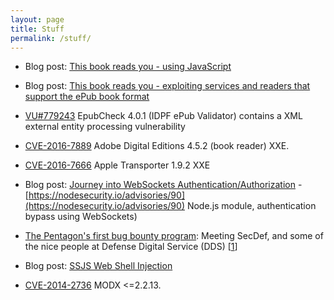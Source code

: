 ```yaml
---
layout: page
title: Stuff 
permalink: /stuff/
---
```


* Blog post: [This book reads you - using JavaScript](/ibooks/epub/2017/03/27/This-book-reads-you-using-JavaScript.html)

* Blog post: [This book reads you - exploiting services and readers that support the ePub book format](/epub/2017/01/25/This-book-reads-you.html)

* [VU#779243](https://www.kb.cert.org/vuls/id/779243) EpubCheck 4.0.1 (IDPF ePub Validator) contains a XML external entity processing vulnerability 

* [CVE-2016-7889](https://helpx.adobe.com/security/products/Digital-Editions/apsb16-45.html) Adobe Digital Editions 4.5.2 (book reader) XXE.

* [CVE-2016-7666](https://support.apple.com/en-us/HT207432) Apple Transporter 1.9.2 XXE

* Blog post: [Journey into WebSockets Authentication/Authorization](https://stratumsecurity.ghost.io/2016/06/13/websockets-auth/) -  
[https://nodesecurity.io/advisories/90](https://nodesecurity.io/advisories/90) Node.js module, authentication bypass using WebSockets)

* [The Pentagon's first bug bounty program](https://medium.com/@SecDef/the-pentagons-first-bug-bounty-exceeded-all-expectations-a5a44faa4d81): Meeting SecDef, and some of the nice people at Defense Digital Service (DDS)
[[1](/assets/dds.png)]

* Blog post: [SSJS Web Shell Injection](/node/2015/01/31/SSJS-webshell-injection.html)

* [CVE-2014-2736](https://web.nvd.nist.gov/view/vuln/detail?vulnId=CVE-2014-2736) MODX <=2.2.13.